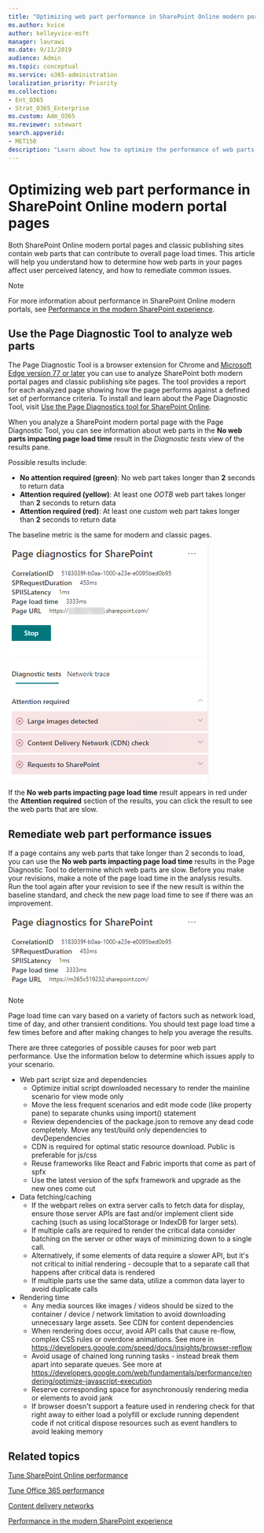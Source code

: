 ```yaml
---
title: "Optimizing web part performance in SharePoint Online modern portal pages"
ms.author: kvice
author: kelleyvice-msft
manager: laurawi
ms.date: 9/11/2019
audience: Admin
ms.topic: conceptual
ms.service: o365-administration
localization_priority: Priority
ms.collection: 
- Ent_O365
- Strat_O365_Enterprise
ms.custom: Adm_O365
ms.reviewer: sstewart
search.appverid:
- MET150
description: "Learn about how to optimize the performance of web parts in SharePoint Online modern portal pages."
---
```


# Optimizing web part performance in SharePoint Online modern portal pages

Both SharePoint Online modern portal pages and classic publishing sites contain web parts that can contribute to overall page load times. This article will help you understand how to determine how web parts in your pages affect user perceived latency, and how to remediate common issues.

>[!NOTE]
>For more information about performance in SharePoint Online modern portals, see [Performance in the modern SharePoint experience](https://docs.microsoft.com/en-us/sharepoint/modern-experience-performance).

## Use the Page Diagnostic Tool to analyze web parts

The Page Diagnostic Tool is a browser extension for Chrome and [Microsoft Edge version 77 or later](https://www.microsoftedgeinsider.com/en-us/download?form=MI13E8&OCID=MI13E8) you can use to analyze SharePoint both modern portal pages and classic publishing site pages. The tool provides a report for each analyzed page showing how the page performs against a defined set of performance criteria. To install and learn about the Page Diagnostic Tool, visit [Use the Page Diagnostics tool for SharePoint Online](page-diagnostics-for-spo.md).

When you analyze a SharePoint modern portal page with the Page Diagnostic Tool, you can see information about web parts in the **No web parts impacting page load time** result in the _Diagnostic tests_ view of the results pane.

Possible results include:

- **No attention required (green)**: No web part takes longer than **2** seconds to return data
- **Attention required (yellow)**: At least one _OOTB_ web part takes longer than **2** seconds to return data
- **Attention required (red)**: At least one _custom_ web part takes longer than **2** seconds to return data

The baseline metric is the same for modern and classic pages.

![Page Diagnostic Tool results](media/modern-service-request-optimization/pagediag-results.png)

If the **No web parts impacting page load time** result appears in red under the **Attention required** section of the results, you can click the result to see the web parts that are slow.

## Remediate web part performance issues

If a page contains any web parts that take longer than 2 seconds to load, you can use the **No web parts impacting page load time** results in the Page Diagnostic Tool to determine which web parts are slow. Before you make your revisions, make a note of the page load time in the analysis results. Run the tool again after your revision to see if the new result is within the baseline standard, and check the new page load time to see if there was an improvement.

![Page load time results](media/modern-service-request-optimization/pagediag-page-load-time.png)

>[!NOTE]
>Page load time can vary based on a variety of factors such as network load, time of day, and other transient conditions. You should test page load time a few times before and after making changes to help you average the results.

There are three categories of possible causes for poor web part performance. Use the information below to determine which issues apply to your scenario.

- Web part script size and dependencies
    - Optimize initial script downloaded necessary to render the mainline scenario for view mode only
    - Move the less frequent scenarios and edit mode code (like property pane) to separate chunks using import() statement
    - Review dependencies of the package.json to remove any dead code completely. Move any test/build only dependencies to devDependencies
    - CDN is required for optimal static resource download. Public is preferable for js/css
    - Reuse frameworks like React and Fabric imports that come as part of spfx
    - Use the latest version of the spfx framework and upgrade as the new ones come out
- Data fetching/caching
    - If the webpart relies on extra server calls to fetch data for display, ensure those server APIs are fast and/or implement client side caching (such as using localStorage or IndexDB for larger sets). 
    - If multiple calls are required to render the critical data consider batching on the server or other ways of minimizing down to a single call. 
    - Alternatively, if some elements of data require a slower API, but it's not critical to initial rendering - decouple that to a separate call that happens after critical data is rendered
    - If multiple parts use the same data, utilize a common data layer to avoid duplicate calls
- Rendering time
    - Any media sources like images / videos should be sized to the container / device / network limitation to avoid downloading unnecessary large assets. See CDN for content dependencies
    - When rendering does occur, avoid API calls that cause re-flow, complex CSS rules or overdone animations. See more in https://developers.google.com/speed/docs/insights/browser-reflow
    - Avoid usage of chained long running tasks - instead break them apart into separate queues. See more at https://developers.google.com/web/fundamentals/performance/rendering/optimize-javascript-execution
    - Reserve corresponding space for asynchronously rendering media or  elements to avoid jank
    - If browser doesn't support a feature used in rendering check for that right away to either load a polyfill or exclude running dependent code if not critical
dispose resources such as event handlers to avoid leaking memory

## Related topics

[Tune SharePoint Online performance](tune-sharepoint-online-performance.md)

[Tune Office 365 performance](tune-office-365-performance.md)

[Content delivery networks](content-delivery-networks.md)

[Performance in the modern SharePoint experience](https://docs.microsoft.com/en-us/sharepoint/modern-experience-performance.md)
